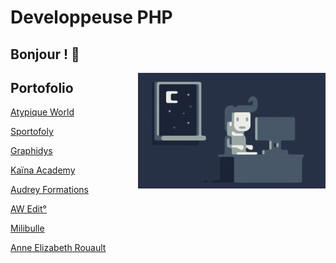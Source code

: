 # Developpeuse PHP

<h2>Bonjour ! 👋</h2>

<img alt="Night Coding" src="https://raw.githubusercontent.com/AVS1508/AVS1508/master/assets/Night-Coding.gif" align="right"/>
<h2>Portofolio</h2>
<p><a href="https://www.blog-atypique-world.com/" target="_blank">Atypique World</a></p>
<p><a href="https://sportofoly.com/" target="_blank">Sportofoly</a></p>
<p><a href="https://graphidys.com/" target="_blank">Graphidys</a></p>
<p><a href="https://kaina-com.fr/academy/index.php" target="_blank">Kaïna Academy</a></p>
<p><a href="https://audrey-formations.fr/" target="_blank">Audrey Formations</a></p>
<p><a href="https://aw-edit.fr" target="_blank">AW Edit°</a></p>
<p><a href="https://www.milibulle.com/" target="_blank">Milibulle</a></p>
<p><a href="https://rouault-conservationpatrimoine.fr/" target="_blank">Anne Elizabeth Rouault</a></p>
